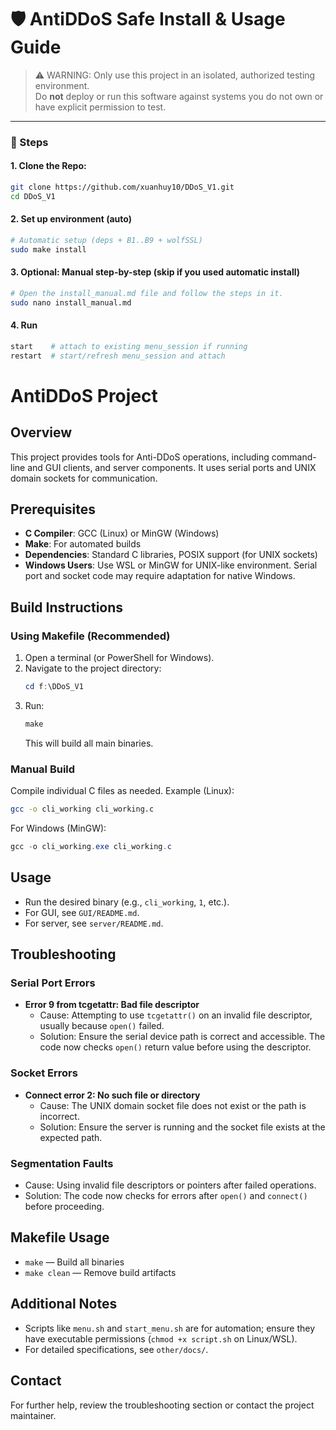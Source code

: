 # 🛡️ AntiDDoS Safe Install & Usage Guide

> ⚠️ WARNING: Only use this project in an isolated, authorized testing
> environment.\
> Do **not** deploy or run this software against systems you do not own or have
> explicit permission to test.

---

### 🚀 Steps

#### 1. Clone the Repo:

```bash
git clone https://github.com/xuanhuy10/DDoS_V1.git
cd DDoS_V1
```

#### 2. Set up environment (auto)

```bash
# Automatic setup (deps + B1..B9 + wolfSSL)
sudo make install

```

#### 3. Optional: Manual step-by-step (skip if you used automatic install)

```bash
# Open the install_manual.md file and follow the steps in it.
sudo nano install_manual.md 
```

#### 4. Run

```bash
start    # attach to existing menu_session if running
restart  # start/refresh menu_session and attach
```

# AntiDDoS Project

## Overview
This project provides tools for Anti-DDoS operations, including command-line and GUI clients, and server components. It uses serial ports and UNIX domain sockets for communication.

## Prerequisites
- **C Compiler**: GCC (Linux) or MinGW (Windows)
- **Make**: For automated builds
- **Dependencies**: Standard C libraries, POSIX support (for UNIX sockets)
- **Windows Users**: Use WSL or MinGW for UNIX-like environment. Serial port and socket code may require adaptation for native Windows.

## Build Instructions
### Using Makefile (Recommended)
1. Open a terminal (or PowerShell for Windows).
2. Navigate to the project directory:
   ```powershell
   cd f:\DDoS_V1
   ```
3. Run:
   ```powershell
   make
   ```
   This will build all main binaries.

### Manual Build
Compile individual C files as needed. Example (Linux):
```sh
gcc -o cli_working cli_working.c
```
For Windows (MinGW):
```powershell
gcc -o cli_working.exe cli_working.c
```

## Usage
- Run the desired binary (e.g., `cli_working`, `1`, etc.).
- For GUI, see `GUI/README.md`.
- For server, see `server/README.md`.

## Troubleshooting
### Serial Port Errors
- **Error 9 from tcgetattr: Bad file descriptor**
  - Cause: Attempting to use `tcgetattr()` on an invalid file descriptor, usually because `open()` failed.
  - Solution: Ensure the serial device path is correct and accessible. The code now checks `open()` return value before using the descriptor.

### Socket Errors
- **Connect error 2: No such file or directory**
  - Cause: The UNIX domain socket file does not exist or the path is incorrect.
  - Solution: Ensure the server is running and the socket file exists at the expected path.

### Segmentation Faults
- Cause: Using invalid file descriptors or pointers after failed operations.
- Solution: The code now checks for errors after `open()` and `connect()` before proceeding.

## Makefile Usage
- `make` — Build all binaries
- `make clean` — Remove build artifacts

## Additional Notes
- Scripts like `menu.sh` and `start_menu.sh` are for automation; ensure they have executable permissions (`chmod +x script.sh` on Linux/WSL).
- For detailed specifications, see `other/docs/`.

## Contact
For further help, review the troubleshooting section or contact the project maintainer.
